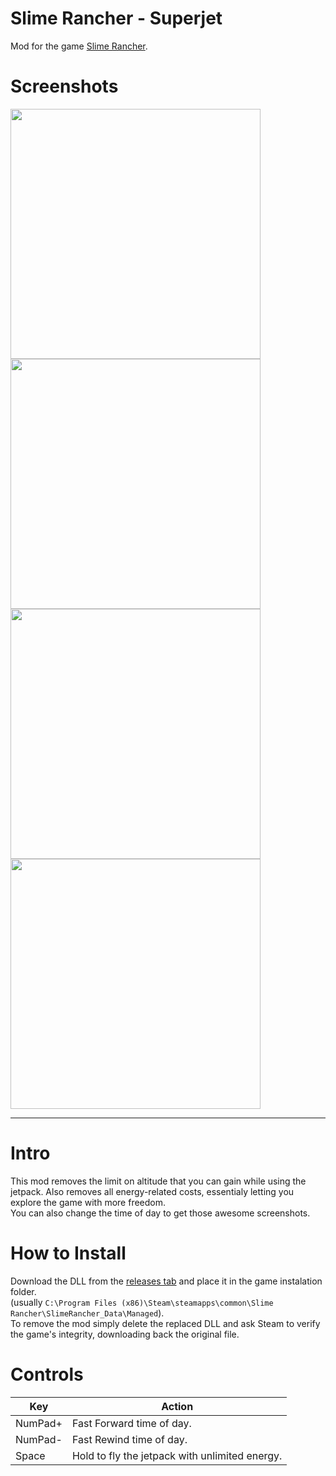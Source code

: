 # Slime Rancher - Superjet

Mod for the game [Slime Rancher](https://en.wikipedia.org/wiki/Slime_Rancher).<br>

# Screenshots

<div>
    <a href="https://www.youtube.com/watch?v=J8ee1b1XuMg"><img src="https://i.imgur.com/1gGiZh1.jpg" width="400"></a>
    <a href="https://www.youtube.com/watch?v=J8ee1b1XuMg"><img src="https://i.imgur.com/2NvTngF.jpg" width="400"></a>
    <a href="https://www.youtube.com/watch?v=J8ee1b1XuMg"><img src="https://i.imgur.com/tCGYQzD.jpg" width="400"></a>
    <a href="https://www.youtube.com/watch?v=J8ee1b1XuMg"><img src="https://i.imgur.com/fuO6plB.jpg" width="400"></a>
</div>

---

# Intro
This mod removes the limit on altitude that you can gain while using the jetpack. Also removes all energy-related costs, essentialy letting you explore the game with more freedom.<br>
You can also change the time of day to get those awesome screenshots.<br>

# How to Install
Download the DLL from the [releases tab](https://github.com/aBARICHELLO/slimerancher-superjet/releases) and place it in the game instalation folder.<br>
(usually `C:\Program Files (x86)\Steam\steamapps\common\Slime Rancher\SlimeRancher_Data\Managed`).<br>
To remove the mod simply delete the replaced DLL and ask Steam to verify the game's integrity, downloading back the original file.

# Controls
|Key|Action|
|-|-|
|NumPad+|Fast Forward time of day.|
|NumPad-|Fast Rewind time of day.|
|Space|Hold to fly the jetpack with unlimited energy.|
